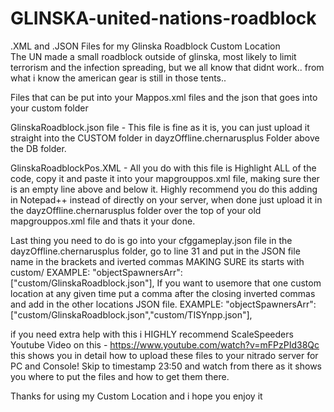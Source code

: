 # GLINSKA-united-nations-roadblock
.XML and .JSON Files for my Glinska Roadblock Custom Location    
The UN made a small roadblock outside of glinska, most likely to limit terrorism and the infection spreading, but we all know that didnt work.. from what i know the american gear is still in those tents..

Files that can be put into your Mappos.xml files and the json that goes into your custom folder

GlinskaRoadblock.json file - This file is fine as it is, you can just upload it straight into the CUSTOM folder in dayzOffline.chernarusplus Folder above the DB folder.

GlinskaRoadblockPos.XML - All you do with this file is Highlight ALL of the code, copy it and paste it into your mapgrouppos.xml file, making sure ther is an empty line above and below it. Highly recommend you do this adding in Notepad++ instead of directly on your server, when done just upload it in the dayzOffline.chernarusplus folder over the top of your old mapgrouppos.xml file and thats it your done.

Last thing you need to do is go into your cfggameplay.json file in the dayzOffline.chernarusplus folder, go to line 31 and put in the JSON file name in the brackets and iverted commas MAKING SURE its starts with custom/ EXAMPLE: "objectSpawnersArr": ["custom/GlinskaRoadblock.json"], If you want to usemore that one custom location at any given time put a comma after the closing inverted commas and add in the other locations JSON file. EXAMPLE: "objectSpawnersArr": ["custom/GlinskaRoadblock.json","custom/TISYnpp.json"],

if you need extra help with this i HIGHLY recommend ScaleSpeeders Youtube Video on this - https://www.youtube.com/watch?v=mFPzPId38Qc this shows you in detail how to upload these files to your nitrado server for PC and Console! Skip to timestamp 23:50 and watch from there as it shows you where to put the files and how to get them there.

Thanks for using my Custom Location and i hope you enjoy it

